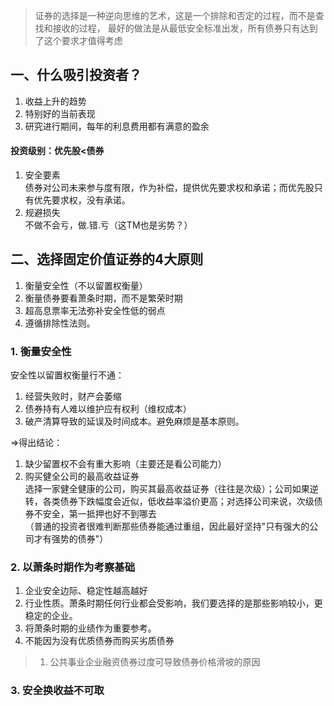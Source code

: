 > 证券的选择是一种逆向思维的艺术，这是一个排除和否定的过程，而不是查找和接收的过程，
> 最好的做法是从最低安全标准出发，所有债券只有达到了这个要求才值得考虑  
  
## 一、什么吸引投资者？  
1. 收益上升的趋势  
2. 特别好的当前表现  
3. 研究进行期间，每年的利息费用都有满意的盈余  
  
#### 投资级别：优先股<债券    
1. 安全要素  
债券对公司未来参与度有限，作为补偿，提供优先要求权和承诺；而优先股只有优先要求权，没有承诺。  
2. 规避损失  
不做不会亏，做.错.亏（这TM也是劣势？）  

## 二、选择固定价值证券的4大原则  
1. 衡量安全性（不以留置权衡量）  
2. 衡量债券要看萧条时期，而不是繁荣时期  
3. 超高息票率无法弥补安全性低的弱点  
4. 遵循排除性法则。  
### 1. 衡量安全性  
   安全性以留置权衡量行不通：  
   1. 经营失败时，财产会萎缩  
   2. 债券持有人难以维护应有权利（维权成本）  
   3. 破产清算导致的延误及时间成本。避免麻烦是基本原则。  
   
   =>得出结论：  
   1. 缺少留置权不会有重大影响（主要还是看公司能力）
   2. 购买健全公司的最高收益证券  
   选择一家健全健康的公司，购买其最高收益证券（往往是次级）；公司如果逆转，各类债券下跌幅度会近似，低收益率溢价更高；对选择公司来说，次级债券不安全，第一抵押也好不到哪去  
   （普通的投资者很难判断那些债券能通过重组，因此最好坚持"只有强大的公司才有强势的债券"）  
### 2. 以萧条时期作为考察基础  
1. 企业安全边际、稳定性越高越好  
2. 行业性质。萧条时期任何行业都会受影响，我们要选择的是那些影响较小，更稳定的企业。  
3. 将萧条时期的业绩作为重要参考。  
4. 不能因为没有优质债券而购买劣质债券  
> 1. 公共事业企业融资债券过度可导致债券价格滑坡的原因  
### 3. 安全换收益不可取  

  
  

